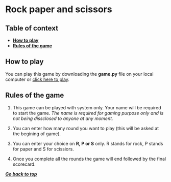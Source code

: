# Rock paper and scissors

## Table of context

- [**How to play**](#how-to-play)
- [**Rules of the game**](#rules-of-the-game)

## How to play

You can play this game by downloading the **game.py** file on your local computer or [click here to play](gitpod.io/#https://github.com/Raveesh1505/Rock-Paper-and-Scissors).

## Rules of the game

1. This game can be played with system only. Your name will be required to start the game. *The name is required for gaming purpose only and is not being dissclosed to anyone at any moment.*

2. You can enter how many round you want to play (this will be asked at the begining of game).

3. You can enter your choice on **R, P or S** only. R stands for rock, P stands for paper and S for scissiors.

4. Once you complete all the rounds the game will end followed by the final scorecard.

***[Go back to top](#rock-paper-and-scissors)***
